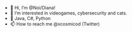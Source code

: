- 👋 Hi, I’m @Noi/Diana!
- 👀 I’m interested in videogames, cybersecurity and cats.
- 🌱 Java, C#, Python
- 📫 How to reach me @xcosmicod (Twitter)


<!---
Noihirsch/Noihirsch is a ✨ special ✨ repository because its `README.md` (this file) appears on your GitHub profile.
You can click the Preview link to take a look at your changes.
--->
